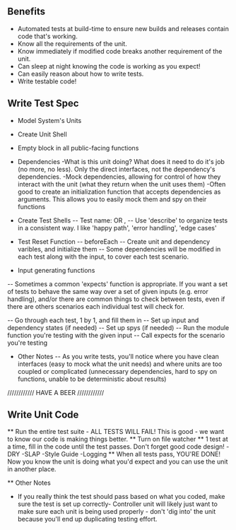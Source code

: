 Benefits
------------------------------------------------------------------

- Automated tests at build-time to ensure new builds and releases contain code that's working.
- Know all the requirements of the unit.
- Know immediately if modified code breaks another requirement of the unit.
- Can sleep at night knowing the code is working as you expect!
- Can easily reason about how to write tests.
- Write testable code!


Write Test Spec
------------------------------------------------------------------

- Model System's Units

- Create Unit Shell
 - Empty block in all public-facing functions

- Dependencies
    -What is this unit doing?  What does it need to do it's job (no more, no less).  Only the direct interfaces, not the dependency's dependencies.
    -Mock dependencies, allowing for control of how they interact with the unit (what they return when the unit uses them)
    -Often good to create an initialization function that accepts dependencies as arguments.  This allows you to easily mock them and spy on their functions

- Create Test Shells
-- Test name: <unit> <does something> <when something> OR <when something>, <unit> <does something>
-- Use 'describe' to organize tests in a consistent way.  I like 'happy path', 'error handling', 'edge cases'

- Test Reset Function
-- beforeEach
-- Create unit and dependency varibles, and initialize them
-- Some dependencies will be modified in each test along with the input, to cover each test scenario.

- Input generating functions

-- Sometimes a common 'expects' function is appropriate.  If you want a set of tests to behave the same way over a set of given inputs (e.g. error handling), and/or there are common things to check between tests, even if there are others scenarios each individual test will check for.

-- Go through each test, 1 by 1, and fill them in
-- Set up input and dependency states (if needed)
-- Set up spys (if needed)
-- Run the module function you're testing with the given input
-- Call expects for the scenario you're testing

- Other Notes
-- As you write tests, you'll notice where you have clean interfaces (easy to mock what the unit needs) and where units are too coupled or complicated (unnecessary dependencies, hard to spy on functions, unable to be deterministic about results)

//////////// HAVE A BEER ////////////


Write Unit Code
--------------------------------------------------------------------

** Run the entire test suite - ALL TESTS WILL FAIL! This is good - we want to know our code is making things better.
** Turn on file watcher
** 1 test at a time, fill in the code until the test passes.  Don't forget good code design!
-DRY
-SLAP
-Style Guide
-Logging
** When all tests pass, YOU'RE DONE! Now you know the unit is doing what you'd expect and you can use the unit in another place.


** Other Notes
- If you really think the test should pass based on what you coded, make sure the test is set up correctly- Controller unit will likely just want to make sure each unit is being used properly - don't 'dig into' the unit because you'll end up duplicating testing effort.
